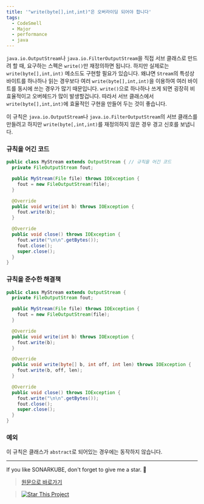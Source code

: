 ```yaml
---
title: '"write(byte[],int,int)"은 오버라이딩 되어야 합니다'
tags:
  - CodeSmell
  - Major
  - performance
  - java
---
```


`java.io.OutputStream`나 `java.io.FilterOutputStream`을 직접 서브 클래스로 만드려 할 때, 요구하는 스펙은 `write()`만 재정의하면 됩니다.
하지만 실제로는 `write(byte[],int,int)` 메소드도 구현할 필요가 있습니다.
왜냐면 `Stream`의 특성상 바이트를 하나하나 읽는 경우보다 여러 `write(byte[],int,int)`을 이용하여 여러 바이트를 동시에 쓰는 경우가 많기 때문입니다.
`write()`으로 하나하나 쓰게 되면 굉장히 비효율적이고 오버헤드가 많이 발생할겁니다.
따라서 서브 클래스에서 `write(byte[],int,int)`에 효율적인 구현을 만들어 두는 것이 좋습니다.

이 규칙은 `java.io.OutputStream`나 `java.io.FilterOutputStream`의 서브 클래스를 만들려고 하지만 `write(byte[,int,int)`를 재정의하지 않은 경우 경고 신호를 보냅니다.

### 규칙을 어긴 코드

```java
public class MyStream extends OutputStream { // 규칙을 어긴 코드
  private FileOutputStream fout;

  public MyStream(File file) throws IOException {
    fout = new FileOutputStream(file);
  }

  @Override
  public void write(int b) throws IOException {
    fout.write(b);
  }

  @Override
  public void close() throws IOException {
    fout.write("\n\n".getBytes());
    fout.close();
    super.close();
  }
}
```

### 규칙을 준수한 해결책

```java
public class MyStream extends OutputStream {
  private FileOutputStream fout;

  public MyStream(File file) throws IOException {
    fout = new FileOutputStream(file);
  }

  @Override
  public void write(int b) throws IOException {
    fout.write(b);
  }

  @Override
  public void write(byte[] b, int off, int len) throws IOException {
    fout.write(b, off, len);
  }

  @Override
  public void close() throws IOException {
    fout.write("\n\n".getBytes());
    fout.close();
    super.close();
  }
}
```

### 예외

이 규칙은 클래스가 `abstract`로 되어있는 경우에는 동작하지 않습니다.

---

If you like SONARKUBE, don't forget to give me a star. :star2:

> [원문으로 바로가기](https://rules.sonarsource.com/java/RSPEC-4349)

> [![Star This Project](https://img.shields.io/github/stars/kantabile/sonarkube.svg?label=Stars&style=social)](https://github.com/kantabile/sonarkube)
